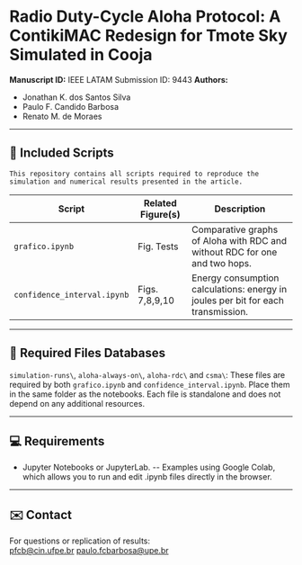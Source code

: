 # Radio Duty-Cycle Aloha Protocol: A ContikiMAC Redesign for Tmote Sky Simulated in Cooja

**Manuscript ID:** IEEE LATAM Submission ID: 9443 
**Authors:**  
- Jonathan K. dos Santos Silva  
- Paulo F. Candido Barbosa  
- Renato M. de Moraes  

---

## 📁 Included Scripts

    This repository contains all scripts required to reproduce the simulation and numerical results presented in the article.

| Script | Related Figure(s) | Description |
|--------|-------------------|-------------|
| `grafico.ipynb` | Fig. Tests | Comparative graphs of Aloha with RDC and without RDC for one and two hops.|
| `confidence_interval.ipynb` | Figs. 7,8,9,10 | Energy consumption calculations: energy in joules per bit for each transmission. |

---

## 📂 Required Files Databases
`simulation-runs\`, `aloha-always-on\`, `aloha-rdc\` and `csma\`: These files are required by both `grafico.ipynb` and `confidence_interval.ipynb`. Place them in the same folder as the notebooks. Each file is standalone and does not depend on any additional resources.

---

## 💻 Requirements
- Jupyter Notebooks or JupyterLab.
-- Examples using Google Colab, which allows you to run and edit .ipynb files directly in the browser.

---
## ✉️ Contact
For questions or replication of results:  
pfcb@cin.ufpe.br
paulo.fcbarbosa@upe.br
